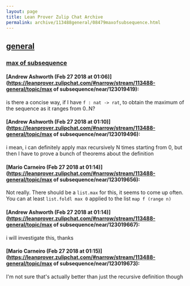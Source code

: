 ```yaml
---
layout: page
title: Lean Prover Zulip Chat Archive 
permalink: archive/113488general/08479maxofsubsequence.html
---
```


## [general](index.html)
### [max of subsequence](08479maxofsubsequence.html)

#### [Andrew Ashworth (Feb 27 2018 at 01:06)](https://leanprover.zulipchat.com/#narrow/stream/113488-general/topic/max of subsequence/near/123019419):
is there a concise way, if I have `f : nat -> rat`, to obtain the maximum of the sequence as it ranges from 0..N?

#### [Andrew Ashworth (Feb 27 2018 at 01:10)](https://leanprover.zulipchat.com/#narrow/stream/113488-general/topic/max of subsequence/near/123019496):
i mean, i can definitely apply max recursively N times starting from 0, but then I have to prove a bunch of theorems about the definition

#### [Mario Carneiro (Feb 27 2018 at 01:14)](https://leanprover.zulipchat.com/#narrow/stream/113488-general/topic/max of subsequence/near/123019656):
Not really. There should be a `list.max` for this, it seems to come up often. You can at least `list.foldl max 0` applied to the list `map f (range n)`

#### [Andrew Ashworth (Feb 27 2018 at 01:14)](https://leanprover.zulipchat.com/#narrow/stream/113488-general/topic/max of subsequence/near/123019667):
i will investigate this, thanks

#### [Mario Carneiro (Feb 27 2018 at 01:15)](https://leanprover.zulipchat.com/#narrow/stream/113488-general/topic/max of subsequence/near/123019673):
I'm not sure that's actually better than just the recursive definition though

